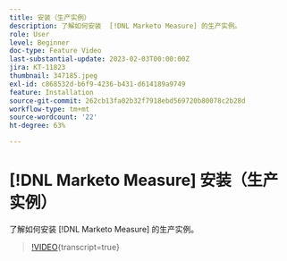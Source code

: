 ```yaml
---
title: 安装（生产实例）
description: 了解如何安装  [!DNL Marketo Measure] 的生产实例。
role: User
level: Beginner
doc-type: Feature Video
last-substantial-update: 2023-02-03T00:00:00Z
jira: KT-11823
thumbnail: 347185.jpeg
exl-id: c868532d-b6f9-4236-b431-d614189a9749
feature: Installation
source-git-commit: 262cb13fa02b32f7918ebd569720b80078c2b28d
workflow-type: tm+mt
source-wordcount: '22'
ht-degree: 63%

---
```


# [!DNL Marketo Measure] 安装（生产实例）

了解如何安装 [!DNL Marketo Measure] 的生产实例。

>[!VIDEO](https://video.tv.adobe.com/v/347185/?learn=on){transcript=true}
